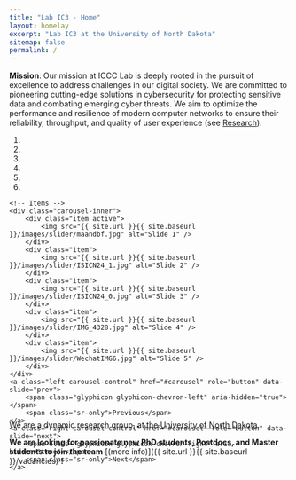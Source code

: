 ```yaml
---
title: "Lab IC3 - Home"
layout: homelay
excerpt: "Lab IC3 at the University of North Dakota"
sitemap: false
permalink: /
---
```


**Mission**: Our mission at ICCC Lab is deeply rooted in the pursuit of excellence to address challenges in our digital society. We are committed to pioneering cutting-edge solutions in cybersecurity for protecting sensitive data and combating emerging cyber threats. We aim to optimize the performance and resilience of modern computer networks to ensure their reliability, throughput, and quality of user experience (see [Research](research)).

<style>
    .carousel {
        width: 100%;
        height: 500px; /* Set the height you want */
    }
    
    .carousel-inner {
        width: 100%;
        height: 100%;
    }

    .carousel-inner .item img {
        width: 100%;
        height: 100%;
        object-fit: cover; /* This will maintain aspect ratio and cover the container */
    }
</style>

<div id="carousel" class="carousel slide" data-ride="carousel" data-interval="4000" data-pause="hover">
    <!-- Menu -->
    <ol class="carousel-indicators">
        <li data-target="#carousel" data-slide-to="0" class="active"></li>
        <li data-target="#carousel" data-slide-to="1"></li>
        <li data-target="#carousel" data-slide-to="2"></li>
        <li data-target="#carousel" data-slide-to="3"></li>
        <li data-target="#carousel" data-slide-to="4"></li>
        <li data-target="#carousel" data-slide-to="5"></li>
    </ol>

    <!-- Items -->
    <div class="carousel-inner">
        <div class="item active">
            <img src="{{ site.url }}{{ site.baseurl }}/images/slider/maandbf.jpg" alt="Slide 1" />
        </div>
        <div class="item">
            <img src="{{ site.url }}{{ site.baseurl }}/images/slider/ISICN24_1.jpg" alt="Slide 2" />
        </div>
        <div class="item">
            <img src="{{ site.url }}{{ site.baseurl }}/images/slider/ISICN24_0.jpg" alt="Slide 3" />
        </div>
        <div class="item">
            <img src="{{ site.url }}{{ site.baseurl }}/images/slider/IMG_4328.jpg" alt="Slide 4" />
        </div>
        <div class="item">
            <img src="{{ site.url }}{{ site.baseurl }}/images/slider/WechatIMG6.jpg" alt="Slide 5" />
        </div>       
    </div>
    <a class="left carousel-control" href="#carousel" role="button" data-slide="prev">
        <span class="glyphicon glyphicon-chevron-left" aria-hidden="true"></span>
        <span class="sr-only">Previous</span>
    </a>
    <a class="right carousel-control" href="#carousel" role="button" data-slide="next">
        <span class="glyphicon glyphicon-chevron-right" aria-hidden="true"></span>
        <span class="sr-only">Next</span>
    </a>
</div>

We are a dynamic research group, at the [University of North Dakota](http://und.edu). 



**We are  looking for passionate new PhD students, Postdocs, and Master students to join the team** [(more info)]({{ site.url }}{{ site.baseurl }}/vacancies) **!**


<!--
<figure class="fourth">
  <img src="{{ site.url }}{{ site.baseurl }}/images/logopic/Logo_Leiden.jpg" style="width: 210px">
  <img src="{{ site.url }}{{ site.baseurl }}/images/logopic/Logo_Nanofront.jpg" style="width: 110px">
  <img src="{{ site.url }}{{ site.baseurl }}/images/logopic/Logo_NWO.jpg" style="width: 120px">
  <img src="{{ site.url }}{{ site.baseurl }}/images/logopic/Logo_ERC.jpg" style="width: 110px">
</figure>
-->
